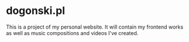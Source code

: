 # dogonski.pl

This is a project of my personal website. It will contain my frontend works as well as music compositions and videos I've created.

